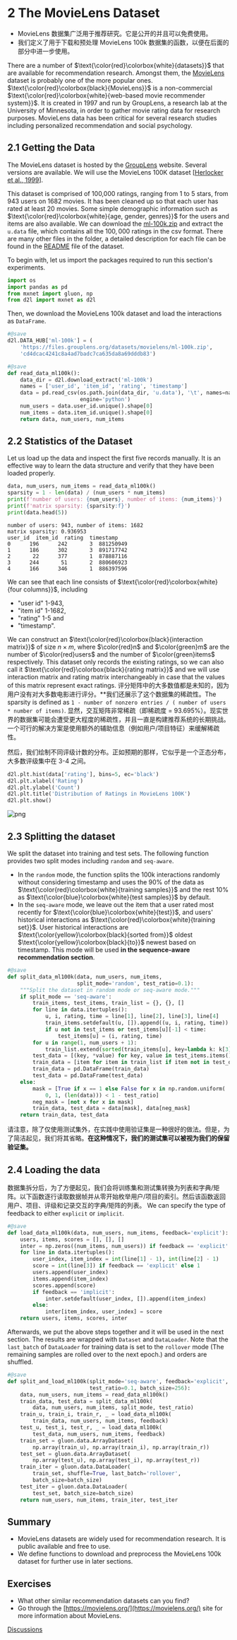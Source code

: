 # 2 The MovieLens Dataset

- MovieLens 数据集广泛用于推荐研究。它是公开的并且可以免费使用。
- 我们定义了用于下载和预处理 MovieLens 100k 数据集的函数，以便在后面的部分中进一步使用。

There are a number of $\text{\color{red}\colorbox{white}{datasets}}$ that are available for recommendation research. Amongst them, the [MovieLens](https://movielens.org/) dataset is probably one of the more popular ones. $\text{\color{red}\colorbox{black}{MovieLens}}$ is a non-commercial $\text{\color{red}\colorbox{white}{web-based movie recommender system}}$. It is created in 1997 and run by GroupLens, a research lab at the University of Minnesota, in order to gather movie rating data for research purposes.  MovieLens data has been critical for several research studies including personalized recommendation and social psychology.

## 2.1 Getting the Data

The MovieLens dataset is hosted by the [GroupLens](https://grouplens.org/datasets/movielens/) website. Several versions are available. We will use the MovieLens 100K dataset [[Herlocker et al., 1999](https://d2l.ai/chapter_references/zreferences.html#id112 "Herlocker, J. L., Konstan, J. A., Borchers, A., & Riedl, J. (1999). An algorithmic framework for performing collaborative filtering. 22nd Annual International ACM SIGIR Conference on Research and Development in Information Retrieval, SIGIR 1999 (pp. 230–237).")].

This dataset is comprised of 100,000 ratings, ranging from 1 to 5 stars, from 943 users on 1682 movies. It has been cleaned up so that each user has rated at least 20 movies. Some simple demographic information such as $\text{\color{red}\colorbox{white}{age, gender, genres}}$ for the users and items are also available. We can download the [ml-100k.zip](http://files.grouplens.org/datasets/movielens/ml-100k.zip) and extract the `u.data` file, which contains all the $100,000$ ratings in the csv format. There are many other files in the folder, a detailed description for each file can be found in the [README](http://files.grouplens.org/datasets/movielens/ml-100k-README.txt) file of the dataset.

To begin with, let us import the packages required to run this section's experiments.

```python
import os
import pandas as pd
from mxnet import gluon, np
from d2l import mxnet as d2l
```

Then, we download the MovieLens 100k dataset and load the interactions as `DataFrame`.

```python
#@save
d2l.DATA_HUB['ml-100k'] = (
    'https://files.grouplens.org/datasets/movielens/ml-100k.zip',
    'cd4dcac4241c8a4ad7badc7ca635da8a69dddb83')

#@save
def read_data_ml100k():
    data_dir = d2l.download_extract('ml-100k')
    names = ['user_id', 'item_id', 'rating', 'timestamp']
    data = pd.read_csv(os.path.join(data_dir, 'u.data'), '\t', names=names,
                       engine='python')
    num_users = data.user_id.unique().shape[0]
    num_items = data.item_id.unique().shape[0]
    return data, num_users, num_items
```

## 2.2 Statistics of the Dataset

Let us load up the data and inspect the first five records manually. It is an effective way to learn the data structure and verify that they have been loaded properly.

```python
data, num_users, num_items = read_data_ml100k()
sparsity = 1 - len(data) / (num_users * num_items)
print(f'number of users: {num_users}, number of items: {num_items}')
print(f'matrix sparsity: {sparsity:f}')
print(data.head(5))
```

```
number of users: 943, number of items: 1682
matrix sparsity: 0.936953
user_id  item_id  rating  timestamp
0      196      242       3  881250949
1      186      302       3  891717742
2       22      377       1  878887116
3      244       51       2  880606923
4      166      346       1  886397596
```

We can see that each line consists of $\text{\color{red}\colorbox{white}{four columns}}$, including

- "user id" 1-943,
- "item id" 1-1682,
- "rating" 1-5 and
- "timestamp".

We can construct an $\text{\color{red}\colorbox{black}{interaction matrix}}$ of size $n \times m$, where $\color{red}n$ and $\color{green}m$ are the number of $\color{red}users$ and the number of $\color{green}items$ respectively. This dataset only records the existing ratings, so we can also call it $\text{\color{red}\colorbox{black}{rating matrix}}$ and we will use interaction matrix and rating matrix interchangeably in case that the values of this matrix represent exact ratings. 评分矩阵中的大多数值都是未知的，因为用户没有对大多数电影进行评分。**我们还展示了这个数据集的稀疏性。The sparsity is defined as `1 - number of nonzero entries / ( number of users * number of items)`. 显然，交互矩阵非常稀疏（即稀疏度 = 93.695%）。现实世界的数据集可能会遭受更大程度的稀疏性，并且一直是构建推荐系统的长期挑战。一个可行的解决方案是使用额外的辅助信息（例如用户/项目特征）来缓解稀疏性。

然后，我们绘制不同评级计数的分布。正如预期的那样，它似乎是一个正态分布，大多数评级集中在 3-4 之间。

```python
d2l.plt.hist(data['rating'], bins=5, ec='black')
d2l.plt.xlabel('Rating')
d2l.plt.ylabel('Count')
d2l.plt.title('Distribution of Ratings in MovieLens 100K')
d2l.plt.show()
```

![png](output_7_0.png)

## 2.3 Splitting the dataset

We split the dataset into training and test sets. The following function provides two split modes including `random` and `seq-aware`.

- In the `random` mode, the function splits the 100k interactions randomly without considering timestamp and uses the 90% of the data as $\text{\color{red}\colorbox{white}{training samples}}$ and the rest 10% as $\text{\color{blue}\colorbox{white}{test samples}}$ by default.
- In the `seq-aware` mode, we leave out the item that a user rated most recently for $\text{\color{blue}\colorbox{white}{test}}$, and users' historical interactions as $\text{\color{red}\colorbox{white}{training set}}$.  User historical interactions are $\text{\color{yellow}\colorbox{black}{sorted from}}$ oldest $\text{\color{yellow}\colorbox{black}{to}}$ newest based on timestamp. This mode will be used **in the sequence-aware recommendation section**.

```python
#@save
def split_data_ml100k(data, num_users, num_items,
                      split_mode='random', test_ratio=0.1):
    """Split the dataset in random mode or seq-aware mode."""
    if split_mode == 'seq-aware':
        train_items, test_items, train_list = {}, {}, []
        for line in data.itertuples():
            u, i, rating, time = line[1], line[2], line[3], line[4]
            train_items.setdefault(u, []).append((u, i, rating, time))
            if u not in test_items or test_items[u][-1] < time:
                test_items[u] = (i, rating, time)
        for u in range(1, num_users + 1):
            train_list.extend(sorted(train_items[u], key=lambda k: k[3]))
        test_data = [(key, *value) for key, value in test_items.items()]
        train_data = [item for item in train_list if item not in test_data]
        train_data = pd.DataFrame(train_data)
        test_data = pd.DataFrame(test_data)
    else:
        mask = [True if x == 1 else False for x in np.random.uniform(
            0, 1, (len(data))) < 1 - test_ratio]
        neg_mask = [not x for x in mask]
        train_data, test_data = data[mask], data[neg_mask]
    return train_data, test_data
```

请注意，除了仅使用测试集外，在实践中使用验证集是一种很好的做法。但是，为了简洁起见，我们将其省略。**在这种情况下，我们的测试集可以被视为我们的保留验证集。**

## 2.4 Loading the data

数据集拆分后，为了方便起见，我们会将训练集和测试集转换为列表和字典/矩阵。以下函数逐行读取数据帧并从零开始枚举用户/项目的索引。然后该函数返回用户、项目、评级和记录交互的字典/矩阵的列表。 We can specify the type of feedback to either `explicit` or `implicit`.

```python
#@save
def load_data_ml100k(data, num_users, num_items, feedback='explicit'):
    users, items, scores = [], [], []
    inter = np.zeros((num_items, num_users)) if feedback == 'explicit' else {}
    for line in data.itertuples():
        user_index, item_index = int(line[1] - 1), int(line[2] - 1)
        score = int(line[3]) if feedback == 'explicit' else 1
        users.append(user_index)
        items.append(item_index)
        scores.append(score)
        if feedback == 'implicit':
            inter.setdefault(user_index, []).append(item_index)
        else:
            inter[item_index, user_index] = score
    return users, items, scores, inter
```

Afterwards, we put the above steps together and it will be used in the next section. The results are wrapped with `Dataset` and `DataLoader`. Note that the `last_batch` of `DataLoader` for training data is set to the `rollover` mode (The remaining samples are rolled over to the next epoch.) and orders are shuffled.

```python
#@save
def split_and_load_ml100k(split_mode='seq-aware', feedback='explicit',
                          test_ratio=0.1, batch_size=256):
    data, num_users, num_items = read_data_ml100k()
    train_data, test_data = split_data_ml100k(
        data, num_users, num_items, split_mode, test_ratio)
    train_u, train_i, train_r, _ = load_data_ml100k(
        train_data, num_users, num_items, feedback)
    test_u, test_i, test_r, _ = load_data_ml100k(
        test_data, num_users, num_items, feedback)
    train_set = gluon.data.ArrayDataset(
        np.array(train_u), np.array(train_i), np.array(train_r))
    test_set = gluon.data.ArrayDataset(
        np.array(test_u), np.array(test_i), np.array(test_r))
    train_iter = gluon.data.DataLoader(
        train_set, shuffle=True, last_batch='rollover',
        batch_size=batch_size)
    test_iter = gluon.data.DataLoader(
        test_set, batch_size=batch_size)
    return num_users, num_items, train_iter, test_iter
```

## Summary

* MovieLens datasets are widely used for recommendation research. It is public available and free to use.
* We define functions to download and preprocess the MovieLens 100k dataset for further use in later sections.

## Exercises

* What other similar recommendation datasets can you find?
* Go through the [https://movielens.org/](https://movielens.org/) site for more information about MovieLens.

[Discussions](https://discuss.d2l.ai/t/399)
